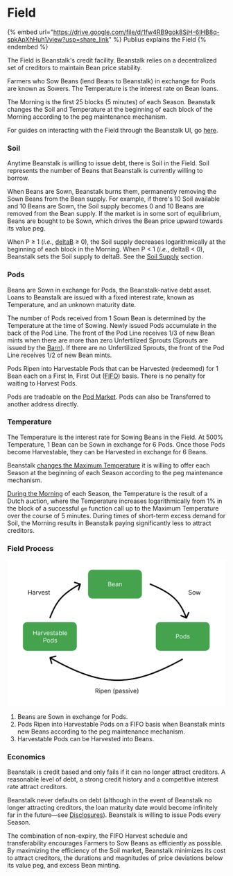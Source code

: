 # Field

{% embed url="https://drive.google.com/file/d/1fw4RB9gok8SjH-6IHB8q-spkApXhHuh1/view?usp=share_link" %}
Publius explains the Field
{% endembed %}

The Field is Beanstalk's credit facility. Beanstalk relies on a decentralized set of creditors to maintain Bean price stability.

Farmers who Sow Beans (lend Beans to Beanstalk) in exchange for Pods are known as Sowers. The Temperature is the interest rate on Bean loans.

The Morning is the first 25 blocks (5 minutes) of each Season. Beanstalk changes the Soil and Temperature at the beginning of each block of the Morning according to the peg maintenance mechanism.

For guides on interacting with the Field through the Beanstalk UI, go [here](../guides/field/).

### **Soil**

Anytime Beanstalk is willing to issue debt, there is Soil in the Field. Soil represents the number of Beans that Beanstalk is currently willing to borrow.

When Beans are Sown, Beanstalk burns them, permanently removing the Sown Beans from the Bean supply. For example, if there's 10 Soil available and 10 Beans are Sown, the Soil supply becomes 0 and 10 Beans are removed from the Bean supply. If the market is in some sort of equilibrium, Beans are bought to be Sown, which drives the Bean price upward towards its value peg.

When P ≥ 1 (_i.e._, [deltaB](../protocol/glossary.md#deltab) ≥ 0), the Soil supply decreases logarithmically at the beginning of each block in the Morning. When P < 1 (_i.e._, deltaB < 0), Beanstalk sets the Soil supply to deltaB. See the [Soil Supply](../peg-maintenance/overview.md#soil-supply) section.

### **Pods**

Beans are Sown in exchange for Pods, the Beanstalk-native debt asset. Loans to Beanstalk are issued with a fixed interest rate, known as Temperature, and an unknown maturity date.

The number of Pods received from 1 Sown Bean is determined by the Temperature at the time of Sowing. Newly issued Pods accumulate in the back of the Pod Line. The front of the Pod Line receives 1/3 of new Bean mints when there are more than zero Unfertilized Sprouts (Sprouts are issued by the [Barn](barn.md)). If there are no Unfertilized Sprouts, the front of the Pod Line receives 1/2 of new Bean mints.

Pods Ripen into Harvestable Pods that can be Harvested (redeemed) for 1 Bean each on a First In, First Out ([FIFO](../protocol/glossary.md#fifo)) basis. There is no penalty for waiting to Harvest Pods.

Pods are tradeable on the [Pod Market](market.md#the-pod-market). Pods can also be Transferred to another address directly.

### **Temperature**

The Temperature is the interest rate for Sowing Beans in the Field. At 500% Temperature, 1 Bean can be Sown in exchange for 6 Pods. Once those Pods become Harvestable, they can be Harvested in exchange for 6 Beans.

Beanstalk [changes the Maximum Temperature](../peg-maintenance/temperature.md) it is willing to offer each Season at the beginning of each Season according to the peg maintenance mechanism.&#x20;

[During the Morning](../peg-maintenance/temperature.md#morning) of each Season, the Temperature is the result of a Dutch auction, where the Temperature increases logarithmically from 1% in the block of a successful `gm` function call up to the Maximum Temperature over the course of 5 minutes. During times of short-term excess demand for Soil, the Morning results in Beanstalk paying significantly less to attract creditors.

### **Field Process**

![](../.gitbook/assets/field.png)

1. Beans are Sown in exchange for Pods.
2. Pods Ripen into Harvestable Pods on a FIFO basis when Beanstalk mints new Beans according to the peg maintenance mechanism.
3. Harvestable Pods can be Harvested into Beans.

### **Economics**

Beanstalk is credit based and only fails if it can no longer attract creditors. A reasonable level of debt, a strong credit history and a competitive interest rate attract creditors.

Beanstalk never defaults on debt (although in the event of Beanstalk no longer attracting creditors, the loan maturity date would become infinitely far in the future—see [Disclosures](../disclosures.md#debt-maturity-risk)). Beanstalk is willing to issue Pods every Season.

The combination of non-expiry, the FIFO Harvest schedule and transferability encourages Farmers to Sow Beans as efficiently as possible. By maximizing the efficiency of the Soil market, Beanstalk minimizes its cost to attract creditors, the durations and magnitudes of price deviations below its value peg, and excess Bean minting.
